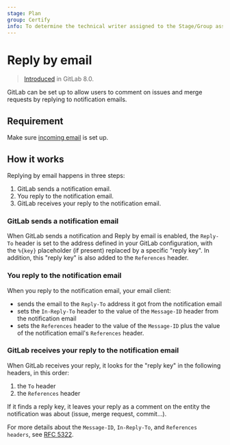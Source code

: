 ```yaml
---
stage: Plan
group: Certify
info: To determine the technical writer assigned to the Stage/Group associated with this page, see https://about.gitlab.com/handbook/engineering/ux/technical-writing/#assignments
---
```


# Reply by email

> [Introduced](https://gitlab.com/gitlab-org/gitlab-foss/-/merge_requests/1173) in GitLab 8.0.

GitLab can be set up to allow users to comment on issues and merge requests by
replying to notification emails.

## Requirement

Make sure [incoming email](incoming_email.md) is set up.

## How it works

Replying by email happens in three steps:

1. GitLab sends a notification email.
1. You reply to the notification email.
1. GitLab receives your reply to the notification email.

### GitLab sends a notification email

When GitLab sends a notification and Reply by email is enabled, the `Reply-To`
header is set to the address defined in your GitLab configuration, with the
`%{key}` placeholder (if present) replaced by a specific "reply key". In
addition, this "reply key" is also added to the `References` header.

### You reply to the notification email

When you reply to the notification email, your email client:

- sends the email to the `Reply-To` address it got from the notification email
- sets the `In-Reply-To` header to the value of the `Message-ID` header from the
  notification email
- sets the `References` header to the value of the `Message-ID` plus the value of
  the notification email's `References` header.

### GitLab receives your reply to the notification email

When GitLab receives your reply, it looks for the "reply key" in the
following headers, in this order:

1. the `To` header
1. the `References` header

If it finds a reply key, it leaves your reply as a comment on
the entity the notification was about (issue, merge request, commit...).

For more details about the `Message-ID`, `In-Reply-To`, and `References headers`,
see [RFC 5322](https://tools.ietf.org/html/rfc5322#section-3.6.4).

